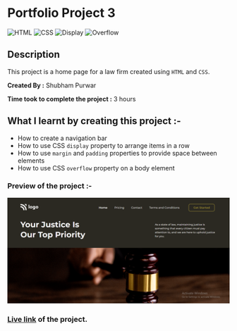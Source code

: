 # Portfolio Project 3

![HTML](https://img.shields.io/badge/-HTML-red)
![CSS](https://img.shields.io/badge/-CSS-brightgreen)
![Display](https://img.shields.io/badge/-Display-blue)
![Overflow](https://img.shields.io/badge/-Overflow-blueviolet)

## Description

This project is a home page for a law firm created using `HTML` and `CSS`.

**Created By :** Shubham Purwar

**Time took to complete the project :** 3 hours

## What I learnt by creating this project :-

- How to create a navigation bar
- How to use CSS `display` property to arrange items in a row
- How to use `margin` and `padding` properties to provide space between elements
- How to use CSS `overflow` property on a body element

### Preview of the project :-

![preview](./preview.png)

### [Live link](https://portfolio-project-3.vercel.app/) of the project.
